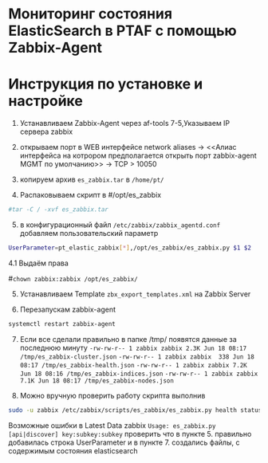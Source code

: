 # Мониторинг состояния ElasticSearch в PTAF с помощью Zabbix-Agent
# Инструкция по установке и настройке
1. Устанавливаем Zabbix-Agent через af-tools 7-5,Указываем IP сервера zabbix

2. открываем порт в WEB интерфейсе network aliases -> <<Алиас интерфейса на котрором предполагается открыть порт zabbix-agent MGMT по умолчанию>> -> TCP > 10050

3. копируем архив `es_zabbix.tar` в `/home/pt/`

4. Распаковываем скрипт в #/opt/es_zabbix 

```bash
#tar -C / -xvf es_zabbix.tar
```

5. в конфигурационный файл `/etc/zabbix/zabbix_agentd.conf` добавляем пользовательский параметр

```bash
UserParameter=pt_elastic_zabbix[*],/opt/es_zabbix/es_zabbix.py $1 $2
```


4.1  Выдаём права

#`chown zabbix:zabbix /opt/es_zabbix/`

5. Устанавливаем Template `zbx_export_templates.xml` на Zabbix Server

6. Перезапускам zabbix-agent

```bash
systemctl restart zabbix-agent
```

7. Если все сделали правильно в папке /tmp/ появятся данные за последнюю минуту
`-rw-rw-r-- 1 zabbix zabbix 2.3K Jun 18 08:17 /tmp/es_zabbix-cluster.json`
`-rw-rw-r-- 1 zabbix zabbix  338 Jun 18 08:17 /tmp/es_zabbix-health.json`
`-rw-rw-r-- 1 zabbix zabbix 7.2K Jun 18 08:16 /tmp/es_zabbix-indices.json`
`-rw-rw-r-- 1 zabbix zabbix 7.1K Jun 18 08:17 /tmp/es_zabbix-nodes.json`


8. Можно вручную проверить работу скрипта выполнив 

```bash
sudo -u zabbix /etc/zabbix/scripts/es_zabbix/es_zabbix.py health status`
```




Возможные ошибки
в Latest Data zabbix
`Usage: es_zabbix.py [api|discover] key:subkey:subkey`
проверить что в пункте 5. правильно добавилась строка UserParameter
и в пункте 7. создались файлы, с содержимым состояния elasticsearch